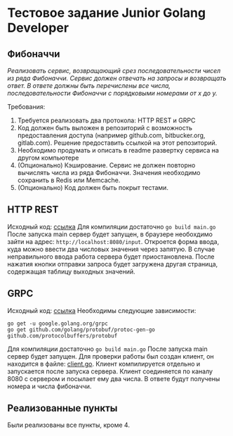 # Тестовое задание Junior Golang Developer
## Фибоначчи
*Реализовать сервис, возвращающий срез последовательности чисел из ряда Фибоначчи.
Сервис должен отвечать на запросы и возвращать ответ. В ответе должны быть перечислены все числа, последовательности Фибоначчи с порядковыми номерами от x до y.*

Требования:

1. Требуется реализовать два протокола: HTTP REST и GRPC
2. Код должен быть выложен в репозиторий с возможность предоставления доступа (например github.com, bitbucker.org, gitlab.com). Решение предоставить ссылкой на этот репозиторий.
3. Необходимо продумать и описать в readme развертку сервиса на другом компьютере
4. (Опционально) Кэширование. Сервис не должен повторно вычислять числа из ряда Фибоначчи. Значения необходимо сохранить в Redis или Memcache.
5. (Опционально) Код должен быть покрыт тестами. 

## HTTP REST
Исходный код: [ссылка](https://github.com/mamkad/fbs_tasks/tree/main/rest_http)
Для компиляции достаточно `go build main.go`
После запуска main сервер будет запущен, в браузере необохдимо зайти на адрес: `http://localhost:8080/input`. Откроется форма ввода, куда можно ввести два числовых значения через запятую. В случае неправильного ввода работа сервера будет приостановлена. После нажатия кнопки отправки запроса будет загружена другая страница, содержащая таблицу выходных значений.

## GRPC
Исходный код: [ссылка](https://github.com/mamkad/fbs_tasks/tree/main/gRPC)
Необходимы следующие зависимости:

    go get -u google.golang.org/grpc
    go get github.com/golang/protobuf/protoc-gen-go
    github.com/protocolbuffers/protobuf
    
Для компиляции достаточно `go build main.go`
После запуска main сервер будет запущен. Для проверки работы был создан клиент, он находится в файле: [client.go](https://github.com/mamkad/fbs_tasks/blob/main/gRPC/client.go). Клиент компилируется отдельно и запускается после запуска сервера. Клиент соединяется по каналу 8080 с сервером и посылает ему два числа. В ответе будут получены номера и числа фибоначчи.

## Реализованные пункты
Были реализованы все пункты, кроме 4.
